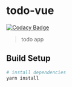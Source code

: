 # todo-vue

[![Codacy Badge](https://api.codacy.com/project/badge/Grade/92a9968dbf014aa7864a3c813de050b6)](https://www.codacy.com/app/moddi3/todo-vue?utm_source=github.com&utm_medium=referral&utm_content=moddi3/todo-vue&utm_campaign=badger)

> todo app

## Build Setup

``` bash
# install dependencies
yarn install
